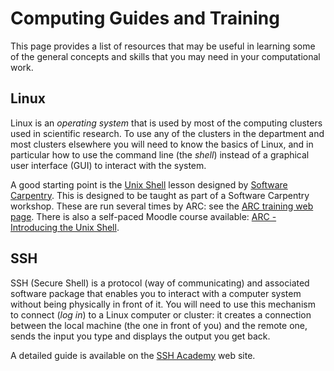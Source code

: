 # Computing Guides and Training

This page provides a list of resources that may be useful in learning some of the general concepts and skills that you may need in your computational work.

## Linux

Linux is an *operating system* that is used by most of the computing clusters used in scientific research. To use any of the clusters in the department and most clusters elsewhere you will need to know the basics of Linux, and in particular how to use the command line (the *shell*) instead of a graphical user interface (GUI) to interact with the system.

A good starting point is the [Unix Shell](https://swcarpentry.github.io/shell-novice/) lesson designed by [Software Carpentry](https://software-carpentry.org/). This is designed to be taught as part of a Software Carpentry workshop. These are run several times by ARC: see the [ARC training web page](https://www.ucl.ac.uk/advanced-research-computing/education/training). There is also a self-paced Moodle course available: [ARC - Introducing the Unix Shell](https://moodle.ucl.ac.uk/course/view.php?id=12953).

## SSH

SSH (Secure Shell) is a protocol (way of communicating) and associated software package that enables you to interact with a computer system without being physically in front of it. You will need to use this mechanism to connect (*log in*) to a Linux computer or cluster: it creates a connection between the local machine (the one in front of you) and the remote one, sends the input you type and displays the output you get back.

A detailed guide is available on the [SSH Academy](https://www.ssh.com/academy/ssh) web site.
